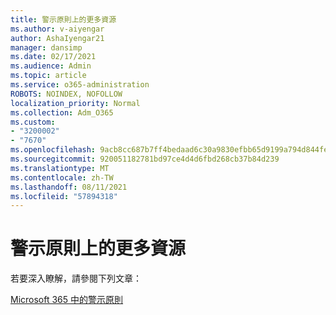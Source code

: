 ```yaml
---
title: 警示原則上的更多資源
ms.author: v-aiyengar
author: AshaIyengar21
manager: dansimp
ms.date: 02/17/2021
ms.audience: Admin
ms.topic: article
ms.service: o365-administration
ROBOTS: NOINDEX, NOFOLLOW
localization_priority: Normal
ms.collection: Adm_O365
ms.custom:
- "3200002"
- "7670"
ms.openlocfilehash: 9acb8cc687b7ff4bedaad6c30a9830efbb65d9199a794d844fe040628451ef8c
ms.sourcegitcommit: 920051182781bd97ce4d4d6fbd268cb37b84d239
ms.translationtype: MT
ms.contentlocale: zh-TW
ms.lasthandoff: 08/11/2021
ms.locfileid: "57894318"
---
```

# <a name="more-resources-on-alert-policies"></a>警示原則上的更多資源

若要深入瞭解，請參閱下列文章：

[Microsoft 365 中的警示原則](https://docs.microsoft.com/microsoft-365/compliance/alert-policies)
